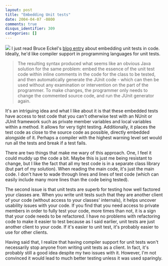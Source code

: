 ```yaml
---
layout: post
title: "Embedding Unit tests"
date: 2004-04-07 -0800
comments: true
disqus_identifier: 309
categories: []
---
```

![](/images/unittests.jpg) I just read Bruce Eckel's [blog
entry](http://mindview.net/WebLog/log-0054) about embedding unit tests
in code. Ideally, he'd like compiler support in programming languages
for unit tests.

> The resulting syntax produced what seems like an obvious Java solution
> for the same problem: embed the essence of the unit test code within
> inline comments in the code for the class to be tested, and then
> automatically generate the JUnit code - which can then be used without
> any examination or intervention on the part of the programmer. To make
> changes, the programmer only needs to change the commented source
> code, and run the JUnit generator again.

It's an intriguing idea and what I like about it is that these embedded
tests have access to test code that you can't otherwise test with an
NUnit or JUnit framework such as private member variables and local
variables within a method. It allows for very tight testing.
Additionally, it places the test code as close to the source code as
possible, directly embedded alongside of it. Perhaps a compiler with the
highest warning level set would run all the tests and break if a test
fails.

There are two things that make me wary of this approach. One, I feel it
could muddy up the code a bit. Maybe this is just me being resistant to
change, but I like the fact that all my test code is in a separate class
library (but part of my solution). When reading the main code, it's just
the main code. I don't have to wade through lines and lines of test code
(which can easily include many more lines than the code being tested).

The second issue is that unit tests are superb for testing how well
factored your classes are. When you write unit tests such that they are
another client of your code (without access to your classes' internals),
it helps uncover usability issues with your code. If you find that you
need access to private members in order to fully test your code, more
times than not, it is a sign that your code needs to be refactored. I
have no problems with refactoring code to make it easier to test because
as I said earlier, unit tests are just another client to your code. If
it's easier to unit test, it's probably easier to use for other clients.

Having said that, I realize that having compiler support for unit tests
won't necessarily stop anyone from writing unit tests as a client. In
fact, it's probably still a good idea despite my two issues with it.
However, I'm not convinced it would lead to much better testing unless
it was used sparingly.

